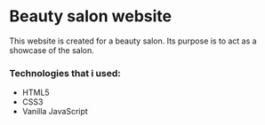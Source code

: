 # Beauty salon website
This website is created for a beauty salon. Its purpose is to act as a showcase of the salon.

### Technologies that i used:

* HTML5 
* CSS3 
* Vanilla JavaScript

